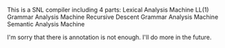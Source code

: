 This is a SNL compiler including 4 parts:
	Lexical Analysis Machine
	LL(1) Grammar Analysis Machine
	Recursive Descent Grammar Analysis Machine
	Semantic Analysis Machine

I'm sorry that there is annotation is not enough.
I'll do more in the future.